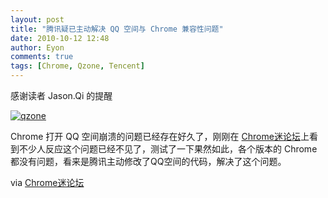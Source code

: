 ```yaml
---
layout: post
title: "腾讯疑已主动解决 QQ 空间与 Chrome 兼容性问题"
date: 2010-10-12 12:48
author: Eyon
comments: true
tags: [Chrome, Qzone, Tencent]
---
```

感谢读者 Jason.Qi 的提醒

<a href="http://img.chromi.org/2010/10/qzone.png">![](http://img.chromi.org/2010/10/qzone-550x384.png "qzone")</a>

Chrome 打开 QQ 空间崩溃的问题已经存在好久了，刚刚在 [Chrome迷论坛](http://bbs.chromi.org/thread-13068-1-1.html)上看到不少人反应这个问题已经不见了，测试了一下果然如此，各个版本的 Chrome 都没有问题，看来是腾讯主动修改了QQ空间的代码，解决了这个问题。

via [Chrome迷论坛](http://bbs.chromi.org/thread-13068-1-1.html)
